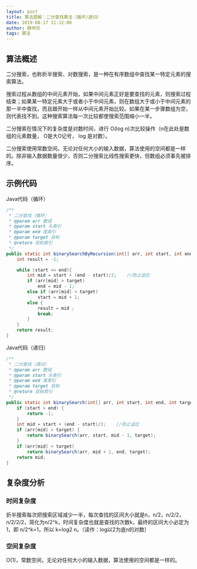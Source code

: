 ```yaml
---
layout: post
title: 算法题解：二分查找算法（循环/递归）
date: 2019-08-17 11:12:00
author: 薛师兄
tags: 算法
---
```

## 算法概述

二分搜索，也称折半搜索、对数搜索，是一种在有序数组中查找某一特定元素的搜索算法。

搜索过程从数组的中间元素开始，如果中间元素正好是要查找的元素，则搜索过程结束；如果某一特定元素大于或者小于中间元素，则在数组大于或小于中间元素的那一半中查找，而且跟开始一样从中间元素开始比较。如果在某一步骤数组为空，则代表找不到。这种搜索算法每一次比较都使搜索范围缩小一半。

二分搜索在情况下的复杂度是对数时间，进行 O(log n)次比较操作（n在此处是数组的元素数量， O是大O记号， log 是对数）。

二分搜索使用常数空间，无论对任何大小的输入数据，算法使用的空间都是一样的。除非输入数据数量很少，否则二分搜索比线性搜索更快，但数组必须事先被排序。

## 示例代码

Java代码（循环）

```java
/**
 * 二分查找（循环）
 * @param arr 数组
 * @param start 头索引
 * @param end 尾索引
 * @param target 目标
 * @return 目标索引
 */
public static int binarySearchByRecursion(int[] arr, int start, int end, int target){
    int result = -1;

    while (start <= end){
        int mid = start + (end - start)/2;    //防止溢位
        if (arr[mid] > target)
            end = mid - 1;
        else if (arr[mid] < target)
            start = mid + 1;
        else {
            result = mid ;
            break;
        }
    }
    return result;
}
```

Java代码（递归）

```java
/**
 * 二分查找（递归）
 * @param arr 数组
 * @param start 头索引
 * @param end 尾索引
 * @param target 目标
 * @return 目标索引
 */
public static int binarySearch(int[] arr, int start, int end, int target){
    if (start > end) {
        return -1;
    }
    int mid = start + (end - start)/2;    //防止溢位
    if (arr[mid] > target) {
        return binarySearch(arr, start, mid - 1, target);
    }
    if (arr[mid] < target)
        return binarySearch(arr, mid + 1, end, target);
    return mid;
}
```

## 复杂度分析

### 时间复杂度

折半搜索每次把搜索区域减少一半，每次查找的区间大小就是n，n/2，n/2/2，n/2/2/2，简化为n/2^k，时间复杂度也就是查找的次数k，最终的区间大小必定为1，即 n/2^k=1，所以 k=log2 n。（读作：log以2为底n的对数）

### 空间复杂度

O(1)，常数空间，无论对任何大小的输入数据，算法使用的空间都是一样的。